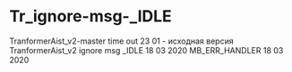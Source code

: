 # Tr_ignore-msg-_IDLE
TranformerAist_v2-master time out 23 01  - исходная версия 
TranformerAist_v2 ignore msg _IDLE  18 03 2020
MB_ERR_HANDLER 18 03 2020
